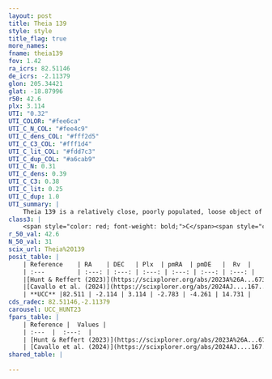 ```yaml
---
layout: post
title: Theia 139
style: style
title_flag: true
more_names: 
fname: theia139
fov: 1.42
ra_icrs: 82.51146
de_icrs: -2.11379
glon: 205.34421
glat: -18.87996
r50: 42.6
plx: 3.114
UTI: "0.32"
UTI_COLOR: "#fee6ca"
UTI_C_N_COL: "#fee4c9"
UTI_C_dens_COL: "#fff2d5"
UTI_C_C3_COL: "#fff1d4"
UTI_C_lit_COL: "#fdd7c3"
UTI_C_dup_COL: "#a6cab9"
UTI_C_N: 0.31
UTI_C_dens: 0.39
UTI_C_C3: 0.38
UTI_C_lit: 0.25
UTI_C_dup: 1.0
UTI_summary: |
    Theia 139 is a relatively close, poorly populated, loose object of low C3 quality. It was recently reported in the literature.
class3: |
    <span style="color: red; font-weight: bold;">C</span><span style="color: #FFC300; font-weight: bold;">B</span>
r_50_val: 42.6
N_50_val: 31
scix_url: Theia%20139
posit_table: |
    | Reference    | RA    | DEC   | Plx  | pmRA  | pmDE   |  Rv  |
    | :---         | :---: | :---: | :---: | :---: | :---: | :---: |
    |[Hunt & Reffert (2023)](https://scixplorer.org/abs/2023A%26A...673A.114H) | 82.51 | -2.11 | 3.054 | -2.902 | -4.27 | 16.194 |
    |[Cavallo et al. (2024)](https://scixplorer.org/abs/2024AJ....167...12C) | 83.403 | -1.296 | 3.056 | -- | -- | -- |
    | **UCC** |82.511 | -2.114 | 3.114 | -2.783 | -4.261 | 14.731 | 
cds_radec: 82.51146,-2.11379
carousel: UCC_HUNT23
fpars_table: |
    | Reference |  Values |
    | :---  |  :---:  |
    | [Hunt & Reffert (2023)](https://scixplorer.org/abs/2023A%26A...673A.114H) | `AV50=0.176, diffAV50=0.879, MOD50=7.503, logAge50=7.978` |
    | [Cavallo et al. (2024)](https://scixplorer.org/abs/2024AJ....167...12C) | `AV50=0.46, dMod50=7.66, logAge50=7.55, [Fe/H]50=0.02` |
shared_table: |
    
---
```


